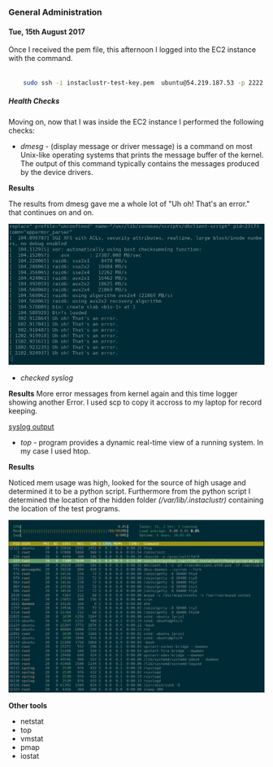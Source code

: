 ### General Administration

#### Tue, 15th August 2017

Once I received the pem file, this afternoon I logged into the EC2 instance with the command.

``` bash

    sudo ssh -i instaclustr-test-key.pem  ubuntu@54.219.187.53 -p 2222
```

##### Health Checks
Moving on, now that I was inside the EC2 instance I performed the following checks:

- *dmesg* - (display message or driver message) is a command on most Unix-like operating systems that prints the message buffer of the kernel. The output of this command typically contains the messages produced by the device drivers.


**Results**

The results from dmesg gave me a whole lot of "Uh oh! That's an error." that continues on and on.

![dmesg results](./evidence/dmesg.png)


- *checked syslog* 

**Results**
More error messages from kernel again and this time logger showing another Error. I used scp to copy it accross to my laptop for record keeping.

[syslog output](https://github.com/PenguinRage/Interview_challenge/blob/master/q2/evidence/syslog)

- *top* - program provides a dynamic real-time view of a running system. In my case I used htop.


**Results**

Noticed mem usage was high, looked for the source of high usage and determined it to be a python script. Furthermore from the python script I determined the location of the hidden folder *(/var/lib/.instaclustr)* containing the location of the test programs.

![htop results](./evidence/htop.png)


**Other tools**
* netstat
* top
* vmstat
* pmap
* iostat
